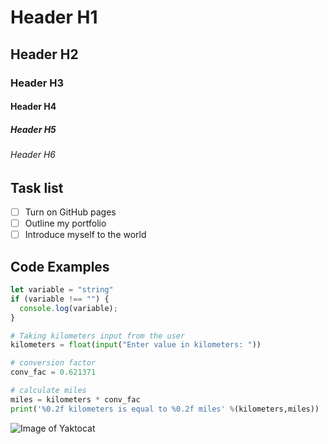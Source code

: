 # Header H1
## Header H2
### Header H3
#### Header H4
##### Header H5
###### Header H6

## Task list
- [ ] Turn on GitHub pages
- [ ] Outline my portfolio
- [ ] Introduce myself to the world

## Code Examples

``` Javascript
let variable = "string"
if (variable !== "") {
  console.log(variable);
}
```

``` Python
# Taking kilometers input from the user
kilometers = float(input("Enter value in kilometers: "))

# conversion factor
conv_fac = 0.621371

# calculate miles
miles = kilometers * conv_fac
print('%0.2f kilometers is equal to %0.2f miles' %(kilometers,miles))
```








![Image of Yaktocat](https://octodex.github.com/images/yaktocat.png)
